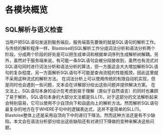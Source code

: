 # 各模块概览
## SQL解析与语义检查
当用户把SQL语句发送到服务端后，服务端首先要做的就是SQL语句的解析工作。与传统的解析程序一样，Blastoise的SQL解析工作分成词法分析和语法分析两个阶段。分成两个阶段的好处是可以把生成单词和根据单词序列生成解析树解耦。另外，虽然对于服务端来说，有可能一条SQL语句会被分段接收到，虽然也有流式对SQL语句同时进行词法分析和语法分析的算法，但一方面这会大大增加解析SQL语句的复杂程度，另一方面解析SQL语句不可能是查询流程的性能瓶颈，因此这里就不采用这种流式的解析方法。
在词法分析上可以使用传统的有限自动机实现，但是同时也会遇到一些问题，文本会在详解部分给出这些问题并提供解决方案。
在文法上，SQL语句本身的设计在考虑到易于理解（类似于自然语言）的同时也兼顾了易于解析。SQL语句本身的大部分文法都是SLL(1)，对于这部分的文法解析起来会特别容易，它可以使用不少自顶向下和自底向上的解析方法。然而解析SQL语句最复杂的地方在于WHERE子句中的逻辑表达式，这并不是简单的SLL(1)。Blastoise整体上还是采用自顶向下中的递归下降法，然而这种方法还是有不少缺陷，本文会在语法分析部分给出这些缺陷还有对递归下降做的变种来解决这些问题。

